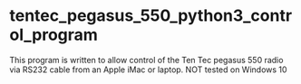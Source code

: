 # tentec_pegasus_550_python3_control_program
This program is written to allow control of the Ten Tec pegasus 550 radio via RS232 cable from an Apple iMac or laptop. NOT tested on Windows 10
